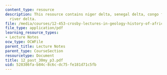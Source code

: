 ```yaml
---
content_type: resource
description: This resource contains niger delta, senegal delta, congo fan, and orange
  river delta.
file: /media/courses/12-453-crosby-lectures-in-geology-history-of-africa-fall-2005/528386fab84c8c6cdc75fe181d71c5fb_12_past_30my_p3.pdf
file_type: application/pdf
learning_resource_types:
- Lecture Notes
ocw_type: OCWFile
parent_title: Lecture Notes
parent_type: CourseSection
resourcetype: Document
title: 12_past_30my_p3.pdf
uid: 528386fa-b84c-8c6c-dc75-fe181d71c5fb
---
```


